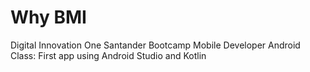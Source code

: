 # Why BMI
Digital Innovation One
Santander Bootcamp Mobile Developer Android
Class: First app using Android Studio and Kotlin
